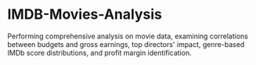 # IMDB-Movies-Analysis
Performing comprehensive analysis on movie data, examining correlations between budgets and gross earnings, top directors' impact, genre-based IMDb score distributions, and profit margin identification.

